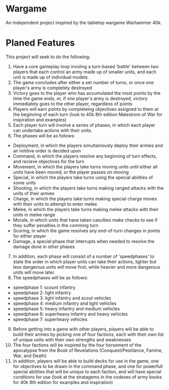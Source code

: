 # Wargame
An independent project inspired by the tabletop wargame Warhammer 40k.

# Planed Features
This project will seek to do the following:
1. Have a core gameplay loop involing a turn-based 'battle' between two players that each control an army made up of smaller units, and each unit is made up of individual models.
2. The game concludes after either a set number of turns, or once one player's army is completely destroyed
3. Victory goes to the player who has accumulated the most points by the time the game ends, or, if one player's army is destroyed, victory immediately goes to the other player, regardless of points
4. Players will earn points by completeing objectives assigned to them at the beginning of each turn (look to 40k 8th edition Malestrom of War for inspiration and examples)
5. Each player turn will involve a series of phases, in which each player can undertake actions with their units.
6. The phases will be as follows:
  - Deployment, in which the players simultaniously deploy their armies and an inititive order is decided upon
  - Command, in which the players resolve any beginning of turn effects, and recieve objectives for the turn
  - Movement, in which the players take turns moving units until either all units have been moved, or the player passes on moving
  - Special, in which the players take turns using the special abilities of some units
  - Shooting, in which the players take turns making ranged attacks with the units of their armies
  - Charge, in which the players take turns making special charge moves with their units to attempt to enter melee
  - Melee, in which the players take turns making melee attacks with their units in melee range
  - Morale, in which units that have taken casulties make checks to see if they suffer penalties in the comming turn
  - Scoring, in which the game resolves any end-of-turn changes in points for either player
  - Damage, a special phase that interrupts when needed to resolve the damage done in other phases
7. In addition, each phase will consist of a number of 'speedphases' to state the order in which player units can take their actions, lighter but less dangerous units will move first, while heavier and more dangerous units will move later.
8.  The speedphases will be as follows:
  - speedphase 1: scount infantry
  - speedphase 2: light infantry
  - speedphase 3: light infantry and scout vehicles
  - speedphase 4: medium infantry and light vehicles
  - speedphase 5: heavy infantry and medium vehicles
  - speedphase 6: superheavy infantry and heavy vehicles
  - speedphase 7: superheavy vehicles
9. Before getting into a game with other players, players will be able to build their armies by picking one of four factions, each with their own list of unique units with their own strengths and weaknesses
10. The four factions will be inspired by the four horsement of the apocalypse from the Book of Revelations (Conquest/Pestilance, Famine, War, and Death)
11. In addition, players will be able to build decks for use in the game, one for objectives to be drawn in the command phase, and one for powerfull special abilities that will be unique to each faction, and will have special conditions for use (look at the stratagems in the codexes of army books for 40k 8th edition for examples and inspiration)

